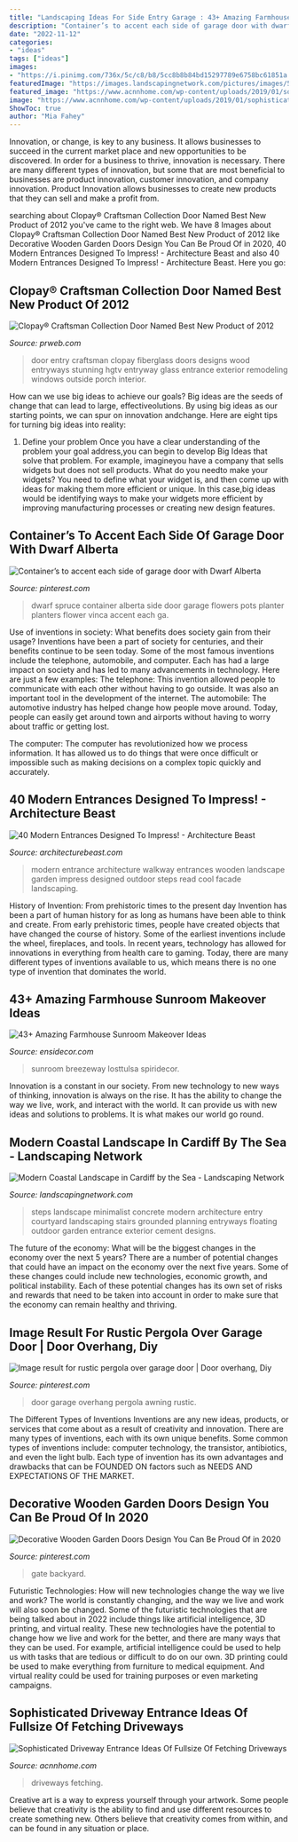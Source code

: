 ```yaml
---
title: "Landscaping Ideas For Side Entry Garage : 43+ Amazing Farmhouse Sunroom Makeover Ideas"
description: "Container’s to accent each side of garage door with dwarf alberta"
date: "2022-11-12"
categories:
- "ideas"
tags: ["ideas"]
images:
- "https://i.pinimg.com/736x/5c/c8/b8/5cc8b8b84bd15297789e6758bc61851a.jpg"
featuredImage: "https://images.landscapingnetwork.com/pictures/images/500x500Max/entryways-steps-and-courtyard_20/minimalist-entry-grounded-landscape-architecture-and-planning_3477.jpg"
featured_image: "https://www.acnnhome.com/wp-content/uploads/2019/01/sophisticated-driveway-entrance-ideas-of-fullsize-of-fetching-driveways-landscaping-driveways-landscaping-967-738x658.jpg"
image: "https://www.acnnhome.com/wp-content/uploads/2019/01/sophisticated-driveway-entrance-ideas-of-fullsize-of-fetching-driveways-landscaping-driveways-landscaping-967-738x658.jpg"
ShowToc: true
author: "Mia Fahey"
---
```



Innovation, or change, is key to any business. It allows businesses to succeed in the current market place and new opportunities to be discovered. In order for a business to thrive, innovation is necessary. There are many different types of innovation, but some that are most beneficial to businesses are product innovation, customer innovation, and company innovation. Product Innovation allows businesses to create new products that they can sell and make a profit from.

	

		
searching about Clopay® Craftsman Collection Door Named Best New Product of 2012 you've came to the right web. We have 8 Images about Clopay® Craftsman Collection Door Named Best New Product of 2012 like Decorative Wooden Garden Doors Design You Can Be Proud Of in 2020, 40 Modern Entrances Designed To Impress! - Architecture Beast and also 40 Modern Entrances Designed To Impress! - Architecture Beast. Here you go:
		
    
## Clopay® Craftsman Collection Door Named Best New Product Of 2012

<img loading=lazy src="http://ww1.prweb.com/prfiles/2013/01/23/10353651/Craftsman_FF_Franklin_Ave.jpg" onerror="this.onerror=null;this.src='https://tse1.mm.bing.net/th?id=OIP.8rIUe15vrTxWdJGk10o5JwHaLK&amp;pid=15.1';" alt="Clopay® Craftsman Collection Door Named Best New Product of 2012">

_Source: prweb.com_

>door entry craftsman clopay fiberglass doors designs wood entryways stunning hgtv entryway glass entrance exterior remodeling windows outside porch interior. 

	

How can we use big ideas to achieve our goals?
Big ideas are the seeds of change that can lead to large, effectiveolutions. By using big ideas as our starting points, we can spur on innovation andchange. Here are eight tips for turning big ideas into reality:
1. Define your problem
Once you have a clear understanding of the problem your goal address,you can begin to develop Big Ideas that solve that problem. For example, imagineyou have a company that sells widgets but does not sell products. What do you needto make your widgets? You need to define what your widget is, and then come up with ideas for making them more efficient or unique. In this case,big ideas would be identifying ways to make your widgets more efficient by improving manufacturing processes or creating new design features.


    
## Container’s To Accent Each Side Of Garage Door With Dwarf Alberta

<img loading=lazy src="https://i.pinimg.com/736x/5c/c8/b8/5cc8b8b84bd15297789e6758bc61851a.jpg" onerror="this.onerror=null;this.src='https://tse1.mm.bing.net/th?id=OIP.IKy36Z-BpBabJ9_UV0xrlwHaJ3&amp;pid=15.1';" alt="Container’s to accent each side of garage door with Dwarf Alberta">

_Source: pinterest.com_

>dwarf spruce container alberta side door garage flowers pots planter planters flower vinca accent each ga. 

	

Use of inventions in society: What benefits does society gain from their usage?
Inventions have been a part of society for centuries, and their benefits continue to be seen today. Some of the most famous inventions include the telephone, automobile, and computer. Each has had a large impact on society and has led to many advancements in technology. Here are just a few examples: The telephone: This invention allowed people to communicate with each other without having to go outside. It was also an important tool in the development of the internet.
The automobile: The automotive industry has helped change how people move around. Today, people can easily get around town and airports without having to worry about traffic or getting lost.

The computer: The computer has revolutionized how we process information. It has allowed us to do things that were once difficult or impossible such as making decisions on a complex topic quickly and accurately.

    
## 40 Modern Entrances Designed To Impress! - Architecture Beast

<img loading=lazy src="http://www.architecturebeast.com/wp-content/uploads/2014/03/40_Modern_Entrances_Designed_To_Impress_featured_on_architecture_beast_27.jpg" onerror="this.onerror=null;this.src='https://tse4.mm.bing.net/th?id=OIP.z79WaDUfuMKaYb-Nv9QqUQHaLH&amp;pid=15.1';" alt="40 Modern Entrances Designed To Impress! - Architecture Beast">

_Source: architecturebeast.com_

>modern entrance architecture walkway entrances wooden landscape garden impress designed outdoor steps read cool facade landscaping. 

	

History of Invention: From prehistoric times to the present day
Invention has been a part of human history for as long as humans have been able to think and create. From early prehistoric times, people have created objects that have changed the course of history. Some of the earliest inventions include the wheel, fireplaces, and tools. In recent years, technology has allowed for innovations in everything from health care to gaming. Today, there are many different types of inventions available to us, which means there is no one type of invention that dominates the world.

    
## 43+ Amazing Farmhouse Sunroom Makeover Ideas

<img loading=lazy src="https://ensidecor.com/wp-content/uploads/2018/09/43-Amazing-Farmhouse-Sunroom-Makeover-Ideas-33.jpg" onerror="this.onerror=null;this.src='https://tse4.mm.bing.net/th?id=OIP.1wcGGOqBWAjH_gIoDxE74AHaLK&amp;pid=15.1';" alt="43+ Amazing Farmhouse Sunroom Makeover Ideas">

_Source: ensidecor.com_

>sunroom breezeway losttulsa spiridecor. 

	

Innovation is a constant in our society. From new technology to new ways of thinking, innovation is always on the rise. It has the ability to change the way we live, work, and interact with the world. It can provide us with new ideas and solutions to problems. It is what makes our world go round.

    
## Modern Coastal Landscape In Cardiff By The Sea - Landscaping Network

<img loading=lazy src="https://images.landscapingnetwork.com/pictures/images/500x500Max/entryways-steps-and-courtyard_20/minimalist-entry-grounded-landscape-architecture-and-planning_3477.jpg" onerror="this.onerror=null;this.src='https://tse4.mm.bing.net/th?id=OIP.vDZ0NgF8dMt-uA_i5AU-iQAAAA&amp;pid=15.1';" alt="Modern Coastal Landscape in Cardiff by the Sea - Landscaping Network">

_Source: landscapingnetwork.com_

>steps landscape minimalist concrete modern architecture entry courtyard landscaping stairs grounded planning entryways floating outdoor garden entrance exterior cement designs. 

	

The future of the economy: What will be the biggest changes in the economy over the next 5 years?
There are a number of potential changes that could have an impact on the economy over the next five years. Some of these changes could include new technologies, economic growth, and political instability. Each of these potential changes has its own set of risks and rewards that need to be taken into account in order to make sure that the economy can remain healthy and thriving.

    
## Image Result For Rustic Pergola Over Garage Door | Door Overhang, Diy

<img loading=lazy src="https://i.pinimg.com/736x/bf/da/eb/bfdaeb1f833c440735a962ee08fa721b.jpg" onerror="this.onerror=null;this.src='https://tse2.mm.bing.net/th?id=OIP.lcq5Y52DKmtdK1RzQFy8KgHaLH&amp;pid=15.1';" alt="Image result for rustic pergola over garage door | Door overhang, Diy">

_Source: pinterest.com_

>door garage overhang pergola awning rustic. 

	

The Different Types of Inventions
Inventions are any new ideas, products, or services that come about as a result of creativity and innovation. There are many types of inventions, each with its own unique benefits. Some common types of inventions include: computer technology, the transistor, antibiotics, and even the light bulb. Each type of invention has its own advantages and drawbacks that can be FOUNDED ON factors such as NEEDS AND EXPECTATIONS OF THE MARKET.

    
## Decorative Wooden Garden Doors Design You Can Be Proud Of In 2020

<img loading=lazy src="https://i.pinimg.com/736x/b3/9a/bd/b39abd0d9e0163235e89cdb4ad5294c5.jpg" onerror="this.onerror=null;this.src='https://tse3.mm.bing.net/th?id=OIP.TlnKRxVBjZt785px2UaOUAHaJ3&amp;pid=15.1';" alt="Decorative Wooden Garden Doors Design You Can Be Proud Of in 2020">

_Source: pinterest.com_

>gate backyard. 

	

Futuristic Technologies: How will new technologies change the way we live and work?
The world is constantly changing, and the way we live and work will also soon be changed. Some of the futuristic technologies that are being talked about in 2022 include things like artificial intelligence, 3D printing, and virtual reality. These new technologies have the potential to change how we live and work for the better, and there are many ways that they can be used. For example, artificial intelligence could be used to help us with tasks that are tedious or difficult to do on our own. 3D printing could be used to make everything from furniture to medical equipment. And virtual reality could be used for training purposes or even marketing campaigns.

    
## Sophisticated Driveway Entrance Ideas Of Fullsize Of Fetching Driveways

<img loading=lazy src="https://www.acnnhome.com/wp-content/uploads/2019/01/sophisticated-driveway-entrance-ideas-of-fullsize-of-fetching-driveways-landscaping-driveways-landscaping-967-738x658.jpg" onerror="this.onerror=null;this.src='https://tse3.mm.bing.net/th?id=OIP.GToy3EAvGCHeX8S09rxhGwHaGm&amp;pid=15.1';" alt="Sophisticated Driveway Entrance Ideas Of Fullsize Of Fetching Driveways">

_Source: acnnhome.com_

>driveways fetching. 

	

Creative art is a way to express yourself through your artwork. Some people believe that creativity is the ability to find and use different resources to create something new. Others believe that creativity comes from within, and can be found in any situation or place.

